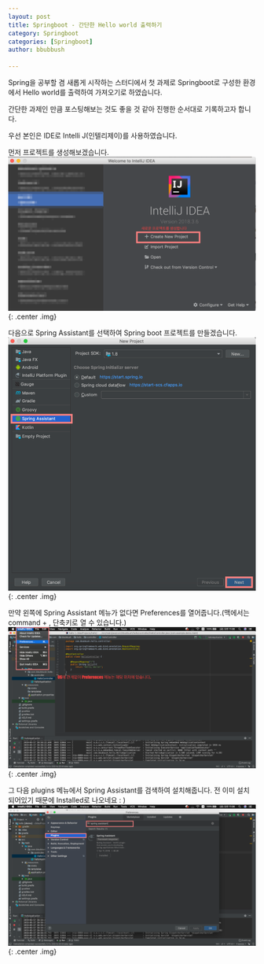 ```yaml
---
layout: post
title: Springboot - 간단한 Hello world 출력하기
category: Springboot
categories: [Springboot]
author: bbubbush

---
```


Spring을 공부할 겸 새롭게 시작하는 스터디에서 첫 과제로 Springboot로 구성한 환경에서 Hello world를 출력하여 가져오기로 하였습니다.

간단한 과제인 만큼 포스팅해보는 것도 좋을 것 같아 진행한 순서대로 기록하고자 합니다.

우선 본인은 IDE로 Intelli J(인텔리제이)를 사용하였습니다.

먼저 프로젝트를 생성해보겠습니다.
![프로젝트만들기](/assets/img/springboot/2019-05-16_project_01.png){: .center .img}

다음으로 Spring Assistant를 선택하여 Spring boot 프로젝트를 만들겠습니다.
![새 프로젝트 생성](/assets/img/springboot/2019-05-17_project_02.png){: .center .img}

만약 왼쪽에 Spring Assistant 메뉴가 없다면 Preferences를 열어줍니다.(맥에서는 command + , 단축키로 열 수 있습니다.)
![Preferences 찾기](/assets/img/springboot/2019-05-17_project_03.png){: .center .img}

그 다음 plugins 메뉴에서 Spring Assistant를 검색하여 설치해줍니다. 전 이미 설치되어있기 때문에 Installed로 나오네요 : )
![Plugins에 인스톨하기](/assets/img/springboot/2019-05-17_project_04.png){: .center .img}


